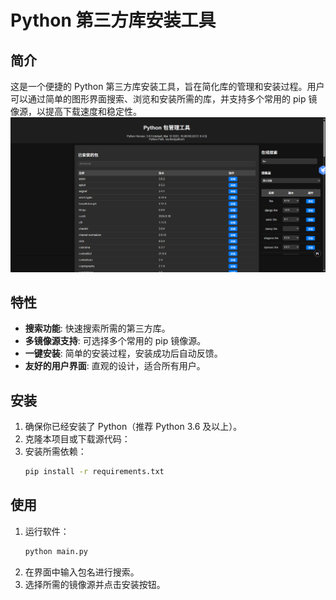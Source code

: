 # Python 第三方库安装工具

## 简介

这是一个便捷的 Python 第三方库安装工具，旨在简化库的管理和安装过程。用户可以通过简单的图形界面搜索、浏览和安装所需的库，并支持多个常用的 pip 镜像源，以提高下载速度和稳定性。
![img.png](img.png)
## 特性

- **搜索功能**: 快速搜索所需的第三方库。
- **多镜像源支持**: 可选择多个常用的 pip 镜像源。
- **一键安装**: 简单的安装过程，安装成功后自动反馈。
- **友好的用户界面**: 直观的设计，适合所有用户。

## 安装

1. 确保你已经安装了 Python（推荐 Python 3.6 及以上）。
2. 克隆本项目或下载源代码：
3. 安装所需依赖：
   ```bash
   pip install -r requirements.txt
   ```

## 使用

1. 运行软件：
   ```bash
   python main.py
   ```
2. 在界面中输入包名进行搜索。
3. 选择所需的镜像源并点击安装按钮。